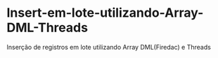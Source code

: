 # Insert-em-lote-utilizando-Array-DML-Threads
Inserção de registros em lote utilizando Array DML(Firedac) e Threads
